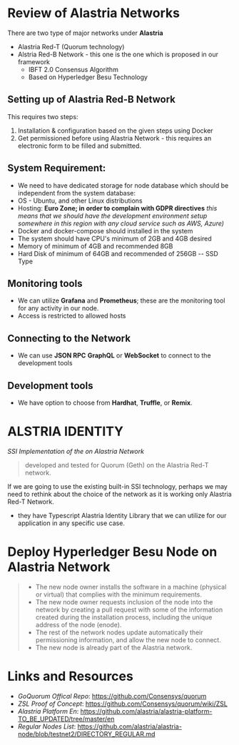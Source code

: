 # Review of Alastria Networks

There are two type of major networks under **Alastria**

- Alastria Red-T (Quorum technology)
- Alstria Red-B Network - this one is the one which is proposed in our framework
  - IBFT 2.0 Consensus Algorithm
  - Based on Hyperledger Besu Technology

## Setting up of Alastria Red-B Network

This requires two steps:

1. Installation & configuration based on the given steps using Docker
2. Get permissioned before using Alastria Network - this requires an electronic form to be filled and submitted.

## System Requirement:

- We need to have dedicated storage for node database which should be independent from the system database:
- OS - Ubuntu, and other Linux distributions
- Hosting: **Euro Zone; in order to complain with GDPR directives** _this means that we should have the development environment setup somewhere in this region with any cloud service such as AWS, Azure)_
- Docker and docker-compose should installed in the system
- The system should have CPU's minimum of 2GB and 4GB desired
- Memory of minimum of 4GB and recommended 8GB
- Hard Disk of minimum of 64GB and recommended of 256GB -- SSD Type

## Monitoring tools

- We can utilize **Grafana** and **Prometheus**; these are the monitoring tool for any activity in our node.
- Access is restricted to allowed hosts

## Connecting to the Network

- We can use **JSON RPC** **GraphQL** or **WebSocket** to connect to the development tools

## Development tools

- We have option to choose from **Hardhat**, **Truffle**, or **Remix**.

# ALSTRIA IDENTITY

_SSI Implementation of the on Alastria Network_

> developed and tested for Quorum (Geth) on the Alastria Red-T network.

If we are going to use the existing built-in SSI technology, perhaps we may need to rethink about the choice of the network as it is working only Alastria Red-T Network.

- they have Typescript Alastria Identity Library that we can utilize for our application in any specific use case.


# Deploy Hyperledger Besu Node on Alastria Network

> - The new node owner installs the software in a machine (physical or virtual) that complies with the minimum requirements.
> - The new node owner requests inclusion of the node into the network by creating a pull request with some of the information created during the installation process, including the unique address of the node (enode).
>  - The rest of the network nodes update automatically their permissioning information, and allow the new node to connect.
> - The new node is already part of the Alastria network.



# Links and Resources
- _GoQuorum Offical Repo_: https://github.com/Consensys/quorum
- _ZSL Proof of Concept_: https://github.com/Consensys/quorum/wiki/ZSL
- _Alastria Platform En_: https://github.com/alastria/alastria-platform-TO_BE_UPDATED/tree/master/en
- _Regular Nodes List_: https://github.com/alastria/alastria-node/blob/testnet2/DIRECTORY_REGULAR.md

